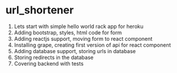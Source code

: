 # url_shortener

1. Lets start with simple hello world rack app for heroku
2. Adding bootstrap, styles, html code for form
3. Adding reactjs support, moving form to react component
4. Installing grape, creating first version of api for react component
5. Adding database support, storing urls in database
6. Storing redirects in the database
7. Covering backend with tests